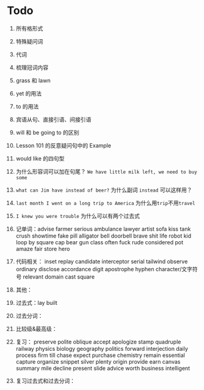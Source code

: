 # Todo

1. 所有格形式

2. 特殊疑问词

3. 代词

4. 梳理冠词内容

5. grass 和 lawn

6. yet 的用法

7. to 的用法

8. 宾语从句、直接引语、间接引语

9. will 和 be going to 的区别

10. Lesson 101 的反意疑问句中的 Example

11. would like 的四句型

12. 为什么形容词可以加在句尾？ `We have little milk left, we need to buy some`

13. `what can Jim have instead of beer?` 为什么副词 `instead` 可以这样用？

14. `last month I went on a long trip to America` 为什么用`trip`不用`travel`

15. `I knew you were trouble` 为什么可以有两个过去式

16. 记单词：advise farmer serious ambulance lawyer artist sofa kiss tank crush showtime fake pill alligator bell doorbell brave shit life robot kid loop by square cap bear gun class often fuck rude considered pot amaze fair store hero

17. 代码相关： inset replay candidate interceptor serial tailwind observe ordinary disclose accordance digit apostrophe hyphen character/文字符号 relevant domain cast square

18. 其他：

19. 过去式：lay built

20. 过去分词：

21. 比较级&最高级：

22. 复习： preserve polite oblique accept apologize stamp quadruple railway physics biology geography politics forward interjection daily process firm till chase expect purchase chemistry remain essential capture organize snippet silver plenty origin provide earn canvas summary mile decline present slide advice worth business intelligent

23. 复习过去式和过去分词：
